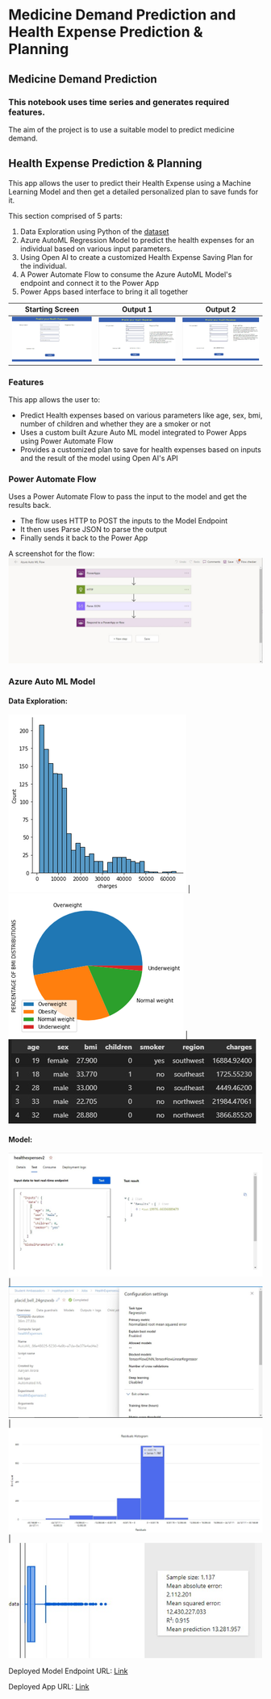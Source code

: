 # Medicine Demand Prediction and Health Expense Prediction & Planning
## Medicine Demand Prediction
### This notebook uses time series and generates required features.
The aim of the project is to use a suitable model to predict medicine demand.

## Health Expense Prediction & Planning
This app allows the user to predict their Health Expense using a Machine Learning Model and then get a detailed personalized plan to save funds for it.

This section comprised of 5 parts:
1. Data Exploration using Python of the [dataset](https://www.kaggle.com/datasets/mirichoi0218/insurance)
2. Azure AutoML Regression Model to predict the health expenses for an individual based on various input parameters.
3. Using Open AI to create a customized Health Expense Saving Plan for the individual.
4. A Power Automate Flow to consume the Azure AutoML Model's endpoint and connect it to the Power App
5. Power Apps based interface to bring it all together

|Starting Screen|Output 1 |Output 2 |
:-------------------------:|:-------------------------:|:-------------------------:
![starting page](assets/startScreen.jpg) | ![output 1](assets/output1.jpg) | ![output 2](assets/output2.jpg)

### Features
This app allows the user to:
* Predict Health expenses based on various parameters like age, sex, bmi, number of children and whether they are a smoker or not
* Uses a custom built Azure Auto ML model integrated to Power Apps using Power Automate Flow
* Provides a customized plan to save for health expenses based on inputs and the result of the model using Open AI's API

### Power Automate Flow
Uses a Power Automate Flow to pass the input to the model and get the results back.

* The flow uses HTTP to POST the inputs to the Model Endpoint
* It then uses Parse JSON to parse the output
* Finally sends it back to the Power App

A screenshot for the flow:
![starting page](assets/PowerAutomateFlow.jpg)

### Azure Auto ML Model

#### Data Exploration:
![Charges](assets/charges.png) | ![Pie Chart](assets/piechart.png) | ![Dataset](assets/dataset.jpg)

#### Model:
![End Point](assets/endpoint.jpg) | ![Model Details](assets/modeldetails.jpg) | ![Residuals](assets/residuals.jpg) | ![Results](assets/results.jpg)

Deployed Model Endpoint URL: [Link](http://c692c678-bd90-41d8-ac5f-5d1d140d196e.centralindia.azurecontainer.io/score)

Deployed App URL: [Link](https://apps.powerapps.com/play/e/cf46801e-aa6d-4a32-a161-692e900c34cc/a/6f7695e5-11d7-4fa1-96e9-bd0aae6bd6f7?tenantId=84c31ca0-ac3b-4eae-ad11-519d80233e6f)
